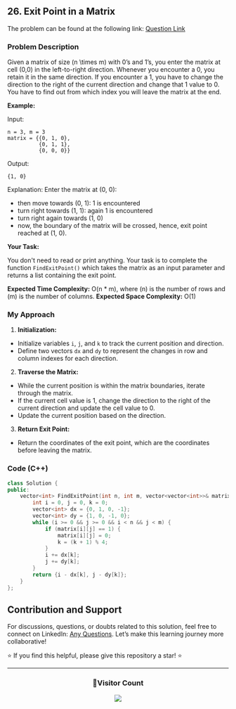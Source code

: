 ## 26. Exit Point in a Matrix

The problem can be found at the following link: [Question Link](https://www.geeksforgeeks.org/problems/exit-point-in-a-matrix0905/1)

### Problem Description

Given a matrix of size \(n \times m\) with 0’s and 1’s, you enter the matrix at cell (0,0) in the left-to-right direction. Whenever you encounter a 0, you retain it in the same direction. If you encounter a 1, you have to change the direction to the right of the current direction and change that 1 value to 0. You have to find out from which index you will leave the matrix at the end.

**Example:**

Input:

```
n = 3, m = 3
matrix = {{0, 1, 0},
          {0, 1, 1},
          {0, 0, 0}}
```

Output:

```
{1, 0}
```

Explanation:
Enter the matrix at (0, 0):

- then move towards (0, 1): 1 is encountered
- turn right towards (1, 1): again 1 is encountered
- turn right again towards (1, 0)
- now, the boundary of the matrix will be crossed, hence, exit point reached at (1, 0).

**Your Task:**

You don't need to read or print anything. Your task is to complete the function `FindExitPoint()` which takes the matrix as an input parameter and returns a list containing the exit point.

**Expected Time Complexity:** O(n \* m), where \(n\) is the number of rows and \(m\) is the number of columns.
**Expected Space Complexity:** O(1)

### My Approach

1. **Initialization:**

- Initialize variables `i`, `j`, and `k` to track the current position and direction.
- Define two vectors `dx` and `dy` to represent the changes in row and column indexes for each direction.

2. **Traverse the Matrix:**

- While the current position is within the matrix boundaries, iterate through the matrix.
- If the current cell value is 1, change the direction to the right of the current direction and update the cell value to 0.
- Update the current position based on the direction.

3. **Return Exit Point:**

- Return the coordinates of the exit point, which are the coordinates before leaving the matrix.

### Code (C++)

```cpp
class Solution {
public:
    vector<int> FindExitPoint(int n, int m, vector<vector<int>>& matrix) {
        int i = 0, j = 0, k = 0;
        vector<int> dx = {0, 1, 0, -1};
        vector<int> dy = {1, 0, -1, 0};
        while (i >= 0 && j >= 0 && i < n && j < m) {
            if (matrix[i][j] == 1) {
                matrix[i][j] = 0;
                k = (k + 1) % 4;
            }
            i += dx[k];
            j += dy[k];
        }
        return {i - dx[k], j - dy[k]};
    }
};
```

## Contribution and Support

For discussions, questions, or doubts related to this solution, feel free to connect on LinkedIn: [Any Questions](https://www.linkedin.com/in/patel-hetkumar-sandipbhai-8b110525a/). Let’s make this learning journey more collaborative!

⭐ If you find this helpful, please give this repository a star! ⭐

---

<div align="center">
  <h3><b>📍Visitor Count</b></h3>
</div>

<p align="center">
  <img src="https://visitor-badge.laobi.icu/badge?page_id=Hunterdii.GeeksforGeeks-POTD" />
</p>

